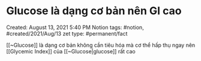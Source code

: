 # Glucose là dạng cơ bản nên GI cao

Created: August 13, 2021 5:40 PM
Notion tags: #notion, #created/2021/Aug/13
zet type: #permanent/fact

[[~Glucose]] là dạng cơ bản không cần tiêu hóa mà cơ thể hấp thụ ngay nên [[Glycemic Index]] của [[~Glucose|glucose]] rất cao
